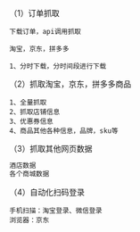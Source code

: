 （1）订单抓取

```
下载订单，api调用抓取

淘宝，京东，拼多多

1、分时下载，分时间段进行下载
```

（2）抓取淘宝，京东，拼多多商品

```
1、全量抓取
2、抓取店铺信息
3、优惠券信息
4、商品其他各种信息，品牌，sku等
```

（3）抓取其他网页数据

```js
酒店数据
各个商城数据
```

（4）自动化扫码登录

```
手机扫描：淘宝登录、微信登录
浏览器：京东
```


